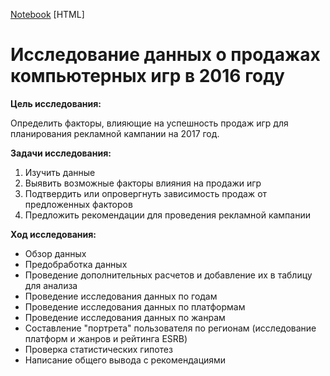 [Notebook](https://github.com/ana-stashia/Portfolio/blob/main/1.%20Sales_computer_games/1.%20Sales_computer_games.ipynb) [HTML]
# Исследование данных о продажах компьютерных игр в 2016 году
**Цель исследования:** 

Определить факторы, влияющие на успешность продаж игр для планирования рекламной кампании на 2017 год.

**Задачи исследования:**

1. Изучить данные
2. Выявить возможные факторы влияния на продажи игр
3. Подтвердить или опровергнуть зависимость продаж от предложенных факторов
4. Предложить рекомендации для проведения рекламной кампании 

**Ход исследования:**
- Обзор данных
- Предобработка данных 
- Проведение дополнительных расчетов и добавление их в таблицу для анализа
- Проведение исследования данных по годам
- Проведение исследования данных по платформам
- Проведение исследования данных по жанрам
- Составление "портрета" пользователя по регионам (исследование платформ и жанров и рейтинга ESRB)
- Проверка статистических гипотез
- Написание общего вывода с рекомендациями
